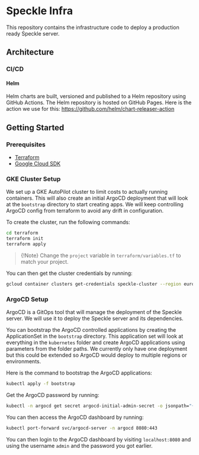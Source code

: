 # Speckle Infra

This repository contains the infrastructure code to deploy a production ready Speckle server.

## Architecture

### CI/CD

#### Helm

Helm charts are built, versioned and published to a Helm repository using GitHub Actions. The Helm repository is hosted on GitHub Pages. Here is the action we use for this: https://github.com/helm/chart-releaser-action



## Getting Started

### Prerequisites

- [Terraform](https://www.terraform.io/downloads.html)
- [Google Cloud SDK](https://cloud.google.com/sdk/docs/install)

### GKE Cluster Setup
We set up a GKE AutoPilot cluster to limit costs to actually running containers. This will also create an initial ArgoCD deployment that will look at the `bootstrap` directory to start creating apps. We will keep controlling ArgoCD config from terraform to avoid any drift in configuration.

To create the cluster, run the following commands:

```bash
cd terraform
terraform init
terraform apply
```

> {!Note} Change the `project` variable in `terraform/variables.tf` to match your project.

You can then get the cluster credentials by running:

```bash
gcloud container clusters get-credentials speckle-cluster --region europe-southwest1
```

### ArgoCD Setup
ArgoCD is a GitOps tool that will manage the deployment of the Speckle server. We will use it to deploy the Speckle server and its dependencies.

You can bootstrap the ArgoCD controlled applications by creating the ApplicationSet in the `bootstrap` directory. This application set will look at everything in the `kubernetes` folder and create ArgoCD applications using parameters from the folder paths. We currently only have one deployment but this could be extended so ArgoCD would deploy to multiple regions or environments.

Here is the command to bootstrap the ArgoCD applications:

```bash
kubectl apply -f bootstrap
```


Get the ArgoCD password by running:

```bash
kubectl -n argocd get secret argocd-initial-admin-secret -o jsonpath="{.data.password}" | base64 -d
```

You can then access the ArgoCD dashboard by running:

```bash
kubectl port-forward svc/argocd-server -n argocd 8080:443
```

You can then login to the ArgoCD dashboard by visiting `localhost:8080` and using the username `admin` and the password you got earlier.